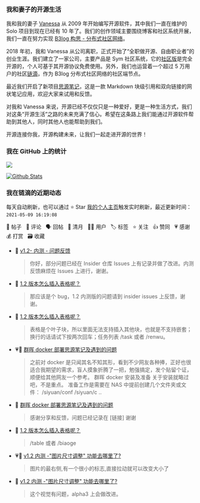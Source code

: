 ### 我和妻子的开源生活

我和我的妻子 [Vanessa](https://github.com/Vanessa219) 从 2009 年开始编写开源软件，其中我们一直在维护的 Solo 项目到现在已经有 10 年了。我们的创作领域主要围绕博客和社区系统开展，我们一直在努力实现 [B3log 构思 - 分布式社区网络](https://ld246.com/article/1546941897596)。

2018 年初，我和 Vanessa 从公司离职，正式开始了“全职做开源、自由职业者”的创业生涯。我们建立了一家公司，主要产品是 Sym 社区系统，它的[社区版](https://github.com/88250/symphony)是完全开源的，个人可基于其开源协议免费使用。另外，我们也运营着一个超过 5 万用户的社区[链滴](https://ld246.com)，作为 B3log 分布式社区网络的社区端节点。

最近我们开启了新项目[思源笔记](https://github.com/siyuan-note/siyuan)，这是一款 Markdown 块级引用和双向链接的网状笔记应用，欢迎大家来试用和反馈。

对我和 Vanessa 来说，开源已经不仅仅只是一种爱好，更是一种生活方式，我们对这条“开源生活”之路的未来充满了信心。希望在这条路上我们能通过开源软件帮助到其他人，同时其他人也能帮助到我们。

开源连接你我，开源构建未来，让我们一起走进开源的世界！

### 我在 GitHub 上的统计

<a title="Hits" target="_blank" href="https://github.com/88250/88250"><img src="https://hits.b3log.org/88250/88250.svg"></a>

[![Github Stats](https://github-readme-stats.vercel.app/api?username=88250&theme=tokyonight&show_icons=true)](https://github.com/88250)

<!--events start -->

### 我在链滴的近期动态

每天自动刷新，也可以通过 ⭐️ Star [我的个人主页](https://github.com/88250/88250)触发实时刷新，最近更新时间：`2021-05-09 16:19:08`

📝 帖子 &nbsp; 💬 评论 &nbsp; 🗣 回帖 &nbsp; 🌙 清月 &nbsp; 👨‍💻 用户 &nbsp; 🏷️ 标签 &nbsp; ⭐️ 关注 &nbsp; 👍 赞同 &nbsp; 💗 感谢 &nbsp; 💰 打赏 &nbsp; 🗃 收藏

* 💬 [v1.2- 内测 - 问题反馈](https://ld246.com/article/1620537925179/comment/1620545275736#comments)

  > 你好，部分问题已经在 Insider 仓库 Issues 上有记录并做了改进。内测反馈麻烦在 Issues 上进行，谢谢。
* 💬 [1.2 版本怎么插入表格呢？](https://ld246.com/article/1620528270152/comment/1620531150562#comments)

  > 那应该是个 bug，1.2 内测版的问题请到 insider issues 上反馈，谢谢。
* 💬 [1.2 版本怎么插入表格呢？](https://ld246.com/article/1620528270152/comment/1620530185539#comments)

  > 表格是个叶子块，所以里面无法支持插入其他块，也就是不支持嵌套；换行的话请试下按两次回车；任务列表 /task 或者 /renwu。
* 💗📝 [群晖 docker 部署思源笔记及遇到的问题](https://ld246.com/article/1620528472212)

  > 之前对 docker 是只闻其名不知其形，看到不少网友各种捧，正好也很适合我期望的需求，盲人摸象折腾了一把，勉强搞定，发个贴留个证，顺便给其他网友一个参考。 群晖 docker 安装及准备 关于安装就略过吧，不是重点。 准备工作是需要在 NAS 中提前创建几个文件夹或文件： /siyuan/conf /siyuan/c ..
* 💬 [群晖 docker 部署思源笔记及遇到的问题](https://ld246.com/article/1620528472212/comment/1620529760484#comments)

  > 感谢分享和反馈，问题已经记录在 [链接] 谢谢
* 💬 [1.2 版本怎么插入表格呢？](https://ld246.com/article/1620528270152/comment/1620529644350#comments)

  > /table 或者 /biaoge
* 💗💬 [v1.2 内测 -"图片尺寸调整" 功能去哪里了?](https://ld246.com/article/1620479519859/comment/1620483313927#comments)

  > 图片的最右侧,有一个很小的标志,直接拉动就可以改变大小了
* 💬 [v1.2 内测 -"图片尺寸调整" 功能去哪里了?](https://ld246.com/article/1620479519859/comment/1620485086141#comments)

  > 这个视觉有问题，alpha3 上会做改进。


<!--events end -->
